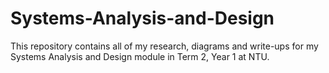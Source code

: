 # Systems-Analysis-and-Design
This repository contains all of my research, diagrams and write-ups for my Systems Analysis and Design module in Term 2, Year 1 at NTU.
